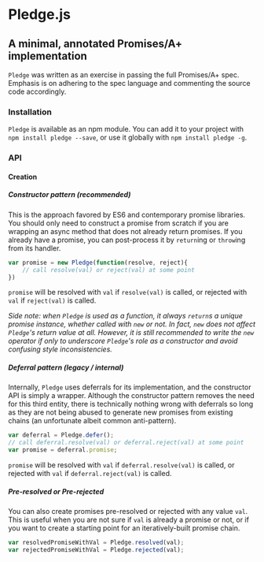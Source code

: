 # Pledge.js

## A minimal, annotated Promises/A+ implementation

`Pledge` was written as an exercise in passing the full Promises/A+ spec. Emphasis is on adhering to the spec language and commenting the source code accordingly.

### Installation

`Pledge` is available as an npm module. You can add it to your project with `npm install pledge --save`, or use it globally with `npm install pledge -g`.

### API

#### Creation

##### Constructor pattern (recommended)

This is the approach favored by ES6 and contemporary promise libraries. You should only need to construct a promise from scratch if you are wrapping an async method that does not already return promises. If you already have a promise, you can post-process it by `return`ing or `throw`ing from its handler.

```js
var promise = new Pledge(function(resolve, reject){
    // call resolve(val) or reject(val) at some point
})
```

`promise` will be resolved with `val` if `resolve(val)` is called, or rejected with `val` if `reject(val)` is called.

*Side note: when `Pledge` is used as a function, it always `return`s a unique promise instance, whether called with `new` or not. In fact, `new` does not affect `Pledge`'s return value at all. However, it is still recommended to write the `new` operator if only to underscore `Pledge`'s role as a constructor and avoid confusing style inconsistencies.*

##### Deferral pattern (legacy / internal)

Internally, `Pledge` uses deferrals for its implementation, and the constructor API is simply a wrapper. Although the constructor pattern removes the need for this third entity, there is technically nothing wrong with deferrals so long as they are not being abused to generate new promises from existing chains (an unfortunate albeit common anti-pattern).

```js
var deferral = Pledge.defer();
// call deferral.resolve(val) or deferral.reject(val) at some point
var promise = deferral.promise;
```

`promise` will be resolved with `val` if `deferral.resolve(val)` is called, or rejected with `val` if `deferral.reject(val)` is called.

##### Pre-resolved or Pre-rejected

You can also create promises pre-resolved or rejected with any value `val`. This is useful when you are not sure if `val` is already a promise or not, or if you want to create a starting point for an iteratively-built promise chain.

```js
var resolvedPromiseWithVal = Pledge.resolved(val);
var rejectedPromiseWithVal = Pledge.rejected(val);
```
